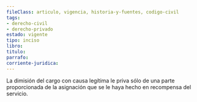 ```yaml
---
fileClass: articulo, vigencia, historia-y-fuentes, codigo-civil
tags:
- derecho-civil
- derecho-privado
estado: vigente
tipo: inciso
libro:
titulo:
parrafo:
corriente-juridica:
---
```

La dimisión del cargo con causa legítima le priva sólo de una parte proporcionada de la asignación que se le haya hecho en recompensa del servicio.